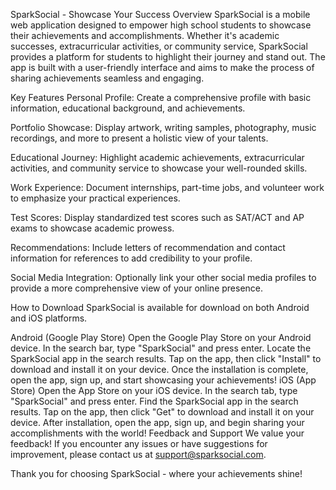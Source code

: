 SparkSocial - Showcase Your Success
Overview
SparkSocial is a mobile web application designed to empower high school students to showcase their achievements and accomplishments. Whether it's academic successes, extracurricular activities, or community service, SparkSocial provides a platform for students to highlight their journey and stand out. The app is built with a user-friendly interface and aims to make the process of sharing achievements seamless and engaging.

Key Features
Personal Profile: Create a comprehensive profile with basic information, educational background, and achievements.

Portfolio Showcase: Display artwork, writing samples, photography, music recordings, and more to present a holistic view of your talents.

Educational Journey: Highlight academic achievements, extracurricular activities, and community service to showcase your well-rounded skills.

Work Experience: Document internships, part-time jobs, and volunteer work to emphasize your practical experiences.

Test Scores: Display standardized test scores such as SAT/ACT and AP exams to showcase academic prowess.

Recommendations: Include letters of recommendation and contact information for references to add credibility to your profile.

Social Media Integration: Optionally link your other social media profiles to provide a more comprehensive view of your online presence.

How to Download
SparkSocial is available for download on both Android and iOS platforms.

Android (Google Play Store)
Open the Google Play Store on your Android device.
In the search bar, type "SparkSocial" and press enter.
Locate the SparkSocial app in the search results.
Tap on the app, then click "Install" to download and install it on your device.
Once the installation is complete, open the app, sign up, and start showcasing your achievements!
iOS (App Store)
Open the App Store on your iOS device.
In the search tab, type "SparkSocial" and press enter.
Find the SparkSocial app in the search results.
Tap on the app, then click "Get" to download and install it on your device.
After installation, open the app, sign up, and begin sharing your accomplishments with the world!
Feedback and Support
We value your feedback! If you encounter any issues or have suggestions for improvement, please contact us at support@sparksocial.com.

Thank you for choosing SparkSocial - where your achievements shine!